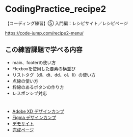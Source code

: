 # CodingPractice_recipe2
【コーディング練習】⑤ 入門編：レシピサイト／レシピページ

https://code-jump.com/recipe2-menu/

## この練習課題で学べる内容
- main、footerの使い方
- Flexboxを使用した要素の横並び
- リストタグ（dl、dt、dd、ol、li）の使い方
- 点線の使い方
- 枠線のあるボタンの作り方
- レスポンシブ対応

# 
- [Adobe XD デザインカンプ](https://xd.adobe.com/view/8164fbcf-5d3e-4bdf-8d9e-5cb5d58329bb-d437/?hints=off)
- [Figma デザインカンプ](https://www.figma.com/design/ILuwOm4aunXJlxLDGotAtg/recipe2?node-id=0-1&node-type=canvas&t=SySPPQ9strI8esNV-0)
- [デモサイト](https://code-jump.com/demo/html/recipe2/)
- [完成ページ](https://makowithyou.github.io/CodingPractice_recipe/recipe2)
